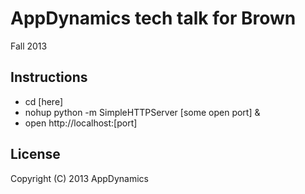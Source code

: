 # AppDynamics tech talk for Brown

Fall 2013

## Instructions

- cd [here]
- nohup python -m SimpleHTTPServer [some open port] &
- open http://localhost:[port]

## License

Copyright (C) 2013 AppDynamics
